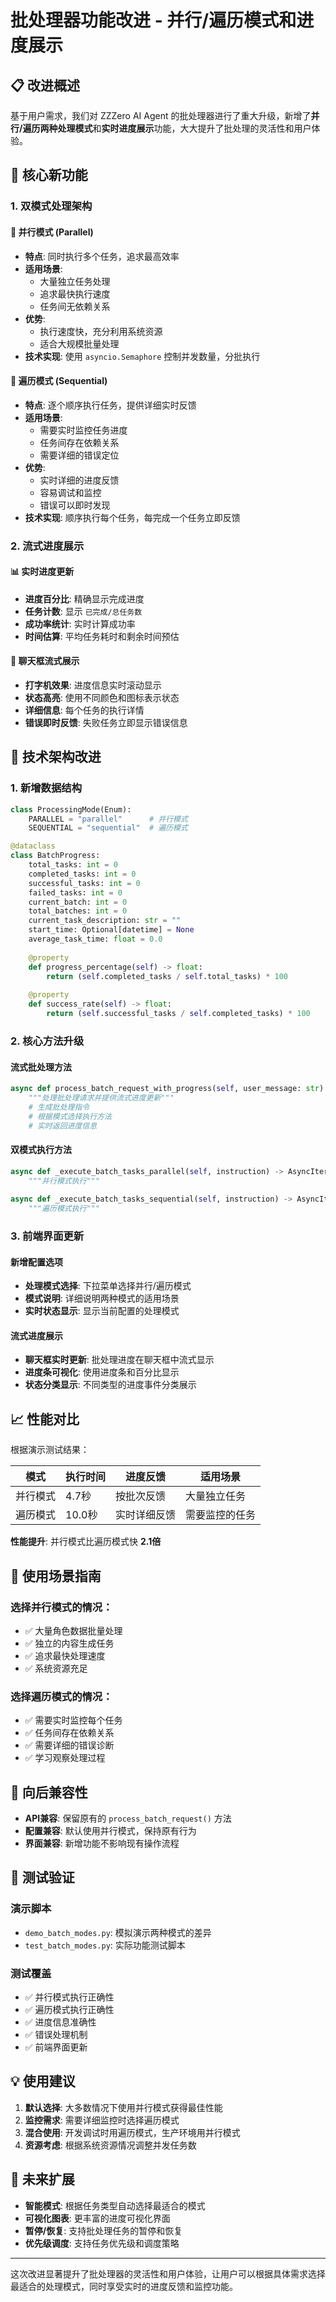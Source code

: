 # 批处理器功能改进 - 并行/遍历模式和进度展示

## 📋 改进概述

基于用户需求，我们对 ZZZero AI Agent 的批处理器进行了重大升级，新增了**并行/遍历两种处理模式**和**实时进度展示**功能，大大提升了批处理的灵活性和用户体验。

## 🚀 核心新功能

### 1. 双模式处理架构

#### 🔄 并行模式 (Parallel)
- **特点**: 同时执行多个任务，追求最高效率
- **适用场景**: 
  - 大量独立任务处理
  - 追求最快执行速度
  - 任务间无依赖关系
- **优势**: 
  - 执行速度快，充分利用系统资源
  - 适合大规模批量处理
- **技术实现**: 使用 `asyncio.Semaphore` 控制并发数量，分批执行

#### 🔁 遍历模式 (Sequential)  
- **特点**: 逐个顺序执行任务，提供详细实时反馈
- **适用场景**:
  - 需要实时监控任务进度
  - 任务间存在依赖关系
  - 需要详细的错误定位
- **优势**: 
  - 实时详细的进度反馈
  - 容易调试和监控
  - 错误可以即时发现
- **技术实现**: 顺序执行每个任务，每完成一个任务立即反馈

### 2. 流式进度展示

#### 📊 实时进度更新
- **进度百分比**: 精确显示完成进度
- **任务计数**: 显示 `已完成/总任务数`
- **成功率统计**: 实时计算成功率
- **时间估算**: 平均任务耗时和剩余时间预估

#### 💬 聊天框流式展示
- **打字机效果**: 进度信息实时滚动显示
- **状态高亮**: 使用不同颜色和图标表示状态
- **详细信息**: 每个任务的执行详情
- **错误即时反馈**: 失败任务立即显示错误信息

## 🔧 技术架构改进

### 1. 新增数据结构

```python
class ProcessingMode(Enum):
    PARALLEL = "parallel"      # 并行模式
    SEQUENTIAL = "sequential"  # 遍历模式

@dataclass
class BatchProgress:
    total_tasks: int = 0
    completed_tasks: int = 0  
    successful_tasks: int = 0
    failed_tasks: int = 0
    current_batch: int = 0
    total_batches: int = 0
    current_task_description: str = ""
    start_time: Optional[datetime] = None
    average_task_time: float = 0.0
    
    @property
    def progress_percentage(self) -> float:
        return (self.completed_tasks / self.total_tasks) * 100
    
    @property  
    def success_rate(self) -> float:
        return (self.successful_tasks / self.completed_tasks) * 100
```

### 2. 核心方法升级

#### 流式批处理方法
```python
async def process_batch_request_with_progress(self, user_message: str) -> AsyncIterator[Dict[str, Any]]:
    """处理批处理请求并提供流式进度更新"""
    # 生成批处理指令
    # 根据模式选择执行方法
    # 实时返回进度信息
```

#### 双模式执行方法
```python
async def _execute_batch_tasks_parallel(self, instruction) -> AsyncIterator[Dict[str, Any]]:
    """并行模式执行"""
    
async def _execute_batch_tasks_sequential(self, instruction) -> AsyncIterator[Dict[str, Any]]:
    """遍历模式执行"""
```

### 3. 前端界面更新

#### 新增配置选项
- **处理模式选择**: 下拉菜单选择并行/遍历模式
- **模式说明**: 详细说明两种模式的适用场景
- **实时状态显示**: 显示当前配置的处理模式

#### 流式进度展示
- **聊天框实时更新**: 批处理进度在聊天框中流式显示
- **进度条可视化**: 使用进度条和百分比显示
- **状态分类显示**: 不同类型的进度事件分类展示

## 📈 性能对比

根据演示测试结果：

| 模式 | 执行时间 | 进度反馈 | 适用场景 |
|------|----------|----------|----------|
| 并行模式 | 4.7秒 | 按批次反馈 | 大量独立任务 |
| 遍历模式 | 10.0秒 | 实时详细反馈 | 需要监控的任务 |

**性能提升**: 并行模式比遍历模式快 **2.1倍**

## 🎯 使用场景指南

### 选择并行模式的情况：
- ✅ 大量角色数据批量处理
- ✅ 独立的内容生成任务
- ✅ 追求最快处理速度
- ✅ 系统资源充足

### 选择遍历模式的情况：
- ✅ 需要实时监控每个任务
- ✅ 任务间存在依赖关系
- ✅ 需要详细的错误诊断
- ✅ 学习观察处理过程

## 🔄 向后兼容性

- **API兼容**: 保留原有的 `process_batch_request()` 方法
- **配置兼容**: 默认使用并行模式，保持原有行为
- **界面兼容**: 新增功能不影响现有操作流程

## 🧪 测试验证

### 演示脚本
- `demo_batch_modes.py`: 模拟演示两种模式的差异
- `test_batch_modes.py`: 实际功能测试脚本

### 测试覆盖
- ✅ 并行模式执行正确性
- ✅ 遍历模式执行正确性
- ✅ 进度信息准确性
- ✅ 错误处理机制
- ✅ 前端界面更新

## 💡 使用建议

1. **默认选择**: 大多数情况下使用并行模式获得最佳性能
2. **监控需求**: 需要详细监控时选择遍历模式
3. **混合使用**: 开发调试时用遍历模式，生产环境用并行模式
4. **资源考虑**: 根据系统资源情况调整并发任务数

## 🔮 未来扩展

- **智能模式**: 根据任务类型自动选择最适合的模式
- **可视化图表**: 更丰富的进度可视化界面
- **暂停/恢复**: 支持批处理任务的暂停和恢复
- **优先级调度**: 支持任务优先级和调度策略

---

这次改进显著提升了批处理器的灵活性和用户体验，让用户可以根据具体需求选择最适合的处理模式，同时享受实时的进度反馈和监控功能。 